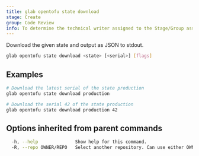 ```yaml
---
title: glab opentofu state download
stage: Create
group: Code Review
info: To determine the technical writer assigned to the Stage/Group associated with this page, see https://about.gitlab.com/handbook/product/ux/technical-writing/#assignments
---
```


<!--
This documentation is auto generated by a script.
Please do not edit this file directly. Run `make gen-docs` instead.
-->

Download the given state and output as JSON to stdout.

```bash twoslash title="Terminal"
glab opentofu state download <state> [<serial>] [flags]
```

## Examples

```bash twoslash title="Terminal"
# Download the latest serial of the state production
glab opentofu state download production

# Download the serial 42 of the state production
glab opentofu state download production 42
```

## Options inherited from parent commands

```bash twoslash title="Terminal"
  -h, --help              Show help for this command.
  -R, --repo OWNER/REPO   Select another repository. Can use either OWNER/REPO or `GROUP/NAMESPACE/REPO` format. Also accepts full URL or Git URL.
```
